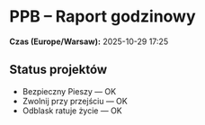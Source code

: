 # PPB – Raport godzinowy
**Czas (Europe/Warsaw):** 2025-10-29 17:25

## Status projektów
- Bezpieczny Pieszy — OK
- Zwolnij przy przejściu — OK
- Odblask ratuje życie — OK

